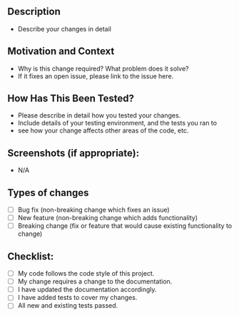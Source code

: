 <!--- Provide a general summary of your changes in the Title above -->

## Description

- Describe your changes in detail

## Motivation and Context

- Why is this change required? What problem does it solve?
- If it fixes an open issue, please link to the issue here.

## How Has This Been Tested?

- Please describe in detail how you tested your changes.
- Include details of your testing environment, and the tests you ran to
- see how your change affects other areas of the code, etc.

## Screenshots (if appropriate):

- N/A

## Types of changes

<!--- What types of changes does your code introduce? Put an `x` in all the boxes that apply: -->

- [ ] Bug fix (non-breaking change which fixes an issue)
- [ ] New feature (non-breaking change which adds functionality)
- [ ] Breaking change (fix or feature that would cause existing functionality to change)

## Checklist:

<!--- Go over all the following points, and put an `x` in all the boxes that apply. -->
<!--- If you're unsure about any of these, don't hesitate to ask. We're here to help! -->

- [ ] My code follows the code style of this project.
- [ ] My change requires a change to the documentation.
- [ ] I have updated the documentation accordingly.
- [ ] I have added tests to cover my changes.
- [ ] All new and existing tests passed.
